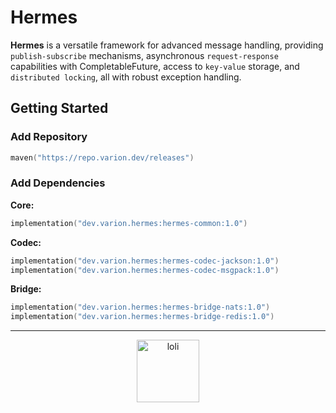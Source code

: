 # Hermes

**Hermes** is a versatile framework for advanced message handling, providing `publish-subscribe`
mechanisms, asynchronous `request-response` capabilities with CompletableFuture, access to
`key-value` storage, and `distributed locking`, all with robust exception handling.

## Getting Started

### Add Repository

```kotlin
maven("https://repo.varion.dev/releases")
```

### Add Dependencies

**Core:**

```kotlin
implementation("dev.varion.hermes:hermes-common:1.0")
```

**Codec:**

```kotlin
implementation("dev.varion.hermes:hermes-codec-jackson:1.0")
implementation("dev.varion.hermes:hermes-codec-msgpack:1.0")
```

**Bridge:**

```kotlin
implementation("dev.varion.hermes:hermes-bridge-nats:1.0")
implementation("dev.varion.hermes:hermes-bridge-redis:1.0")
```

---

<p align="center">
  <img height="100em" src="https://count.getloli.com/get/@:awa?theme=rule33" alt="loli"/>
</p>
